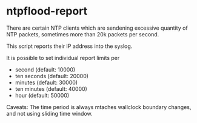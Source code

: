 # ntpflood-report

There are certain NTP clients which are sendening excessive quantity
of NTP packets, sometimes more than 20k packets per second.

This script reports their IP address into the syslog.

It is possible to set individual report limits per
- second (default: 10000)
- ten seconds (default: 20000)
- minutes (default: 30000)
- ten minutes (default: 40000)
- hour (default: 50000)

Caveats:
The time period is always mtaches wallclock boundary changes,
and not using sliding time window.
